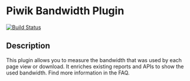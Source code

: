 # Piwik Bandwidth Plugin

[![Build Status](https://travis-ci.org/piwik/plugin-Bandwidth.svg?branch=master)](https://travis-ci.org/piwik/plugin-Bandwidth)

## Description

This plugin allows you to measure the bandwidth that was used by each page view or download. 
It enriches existing reports and APIs to show the used bandwidth. Find more information in the FAQ.
